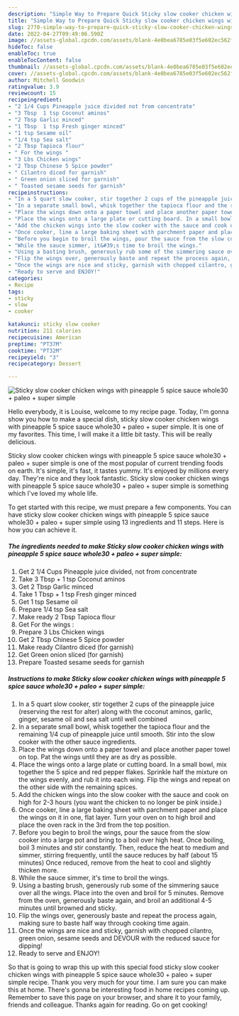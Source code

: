 ```yaml
---
description: "Simple Way to Prepare Quick Sticky slow cooker chicken wings with pineapple 5 spice sauce whole30 + paleo + super simple"
title: "Simple Way to Prepare Quick Sticky slow cooker chicken wings with pineapple 5 spice sauce whole30 + paleo + super simple"
slug: 2770-simple-way-to-prepare-quick-sticky-slow-cooker-chicken-wings-with-pineapple-5-spice-sauce-whole30-paleo-super-simple
date: 2022-04-27T09:49:06.590Z
image: //assets-global.cpcdn.com/assets/blank-4e0bea6785e03f5e602ec562f230caae08da540cada707380b4fe1bbebba43da.png
hideToc: false
enableToc: true
enableTocContent: false
thumbnail: //assets-global.cpcdn.com/assets/blank-4e0bea6785e03f5e602ec562f230caae08da540cada707380b4fe1bbebba43da.png
cover: //assets-global.cpcdn.com/assets/blank-4e0bea6785e03f5e602ec562f230caae08da540cada707380b4fe1bbebba43da.png
author: Mitchell Goodwin
ratingvalue: 3.9
reviewcount: 15
recipeingredient:
- "2 1/4 Cups Pineapple juice divided not from concentrate"
- "3 Tbsp  1 tsp Coconut aminos"
- "2 Tbsp Garlic minced"
- "1 Tbsp  1 tsp Fresh ginger minced"
- "1 tsp Sesame oil"
- "1/4 tsp Sea salt"
- "2 Tbsp Tapioca flour"
- " For the wings "
- "3 Lbs Chicken wings"
- "2 Tbsp Chinese 5 Spice powder"
- " Cilantro diced for garnish"
- " Green onion sliced for garnish"
- " Toasted sesame seeds for garnish"
recipeinstructions:
- "In a 5 quart slow cooker, stir together 2 cups of the pineapple juice (reserving the rest for alter) along with the coconut aminos, garlic, ginger, sesame oil and sea salt until well combined"
- "In a separate small bowl, whisk together the tapioca flour and the remaining 1/4 cup of pineapple juice until smooth. Stir into the slow cooker with the other sauce ingredients."
- "Place the wings down onto a paper towel and place another paper towel on top. Pat the wings until they are as dry as possible."
- "Place the wings onto a large plate or cutting board. In a small bowl, mix together the 5 spice and red pepper flakes. Sprinkle half the mixture on the wings evenly, and rub it into each wing. Flip the wings and repeat on the other side with the remaining spices."
- "Add the chicken wings into the slow cooker with the sauce and cook on high for 2-3 hours (you want the chicken to no longer be pink inside.)"
- "Once cooker, line a large baking sheet with parchment paper and place the wings on it in one, flat layer. Turn your oven on to high broil and place the oven rack in the 3rd from the top position."
- "Before you begin to broil the wings, pour the sauce from the slow cooker into a large pot and bring to a boil over high heat. Once boiling, boil 3 minutes and stir constantly. Then, reduce the heat to medium and simmer, stirring frequently, until the sauce reduces by half (about 15 minutes) Once reduced, remove from the heat to cool and slightly thicken more."
- "While the sauce simmer, it&#39;s time to broil the wings."
- "Using a basting brush, generously rub some of the simmering sauce over all the wings. Place into the oven and broil for 5 minutes. Remove from the oven, generously baste again, and broil an additional 4-5 minutes until browned and sticky."
- "Flip the wings over, generously baste and repeat the process again, making sure to baste half way through cooking time again."
- "Once the wings are nice and sticky, garnish with chopped cilantro, green onion, sesame seeds and DEVOUR with the reduced sauce for dipping!"
- "Ready to serve and ENJOY!"
categories:
- Recipe
tags:
- sticky
- slow
- cooker

katakunci: sticky slow cooker 
nutrition: 211 calories
recipecuisine: American
preptime: "PT37M"
cooktime: "PT32M"
recipeyield: "3"
recipecategory: Dessert

---
```



![Sticky slow cooker chicken wings with pineapple 5 spice sauce whole30 + paleo + super simple](//assets-global.cpcdn.com/assets/blank-4e0bea6785e03f5e602ec562f230caae08da540cada707380b4fe1bbebba43da.png)

Hello everybody, it is Louise, welcome to my recipe page. Today, I'm gonna show you how to make a special dish, sticky slow cooker chicken wings with pineapple 5 spice sauce whole30 + paleo + super simple. It is one of my favorites. This time, I will make it a little bit tasty. This will be really delicious.



Sticky slow cooker chicken wings with pineapple 5 spice sauce whole30 + paleo + super simple is one of the most popular of current trending foods on earth. It's simple, it's fast, it tastes yummy. It's enjoyed by millions every day. They're nice and they look fantastic. Sticky slow cooker chicken wings with pineapple 5 spice sauce whole30 + paleo + super simple is something which I've loved my whole life.


To get started with this recipe, we must prepare a few components. You can have sticky slow cooker chicken wings with pineapple 5 spice sauce whole30 + paleo + super simple using 13 ingredients and 11 steps. Here is how you can achieve it.

<!--inarticleads1-->

##### The ingredients needed to make Sticky slow cooker chicken wings with pineapple 5 spice sauce whole30 + paleo + super simple:

1. Get 2 1/4 Cups Pineapple juice divided, not from concentrate
1. Take 3 Tbsp + 1 tsp Coconut aminos
1. Get 2 Tbsp Garlic minced
1. Take 1 Tbsp + 1 tsp Fresh ginger minced
1. Get 1 tsp Sesame oil
1. Prepare 1/4 tsp Sea salt
1. Make ready 2 Tbsp Tapioca flour
1. Get  For the wings :
1. Prepare 3 Lbs Chicken wings
1. Get 2 Tbsp Chinese 5 Spice powder
1. Make ready  Cilantro diced (for garnish)
1. Get  Green onion sliced (for garnish)
1. Prepare  Toasted sesame seeds for garnish




<!--inarticleads2-->

##### Instructions to make Sticky slow cooker chicken wings with pineapple 5 spice sauce whole30 + paleo + super simple:

1. In a 5 quart slow cooker, stir together 2 cups of the pineapple juice (reserving the rest for alter) along with the coconut aminos, garlic, ginger, sesame oil and sea salt until well combined
1. In a separate small bowl, whisk together the tapioca flour and the remaining 1/4 cup of pineapple juice until smooth. Stir into the slow cooker with the other sauce ingredients.
1. Place the wings down onto a paper towel and place another paper towel on top. Pat the wings until they are as dry as possible.
1. Place the wings onto a large plate or cutting board. In a small bowl, mix together the 5 spice and red pepper flakes. Sprinkle half the mixture on the wings evenly, and rub it into each wing. Flip the wings and repeat on the other side with the remaining spices.
1. Add the chicken wings into the slow cooker with the sauce and cook on high for 2-3 hours (you want the chicken to no longer be pink inside.)
1. Once cooker, line a large baking sheet with parchment paper and place the wings on it in one, flat layer. Turn your oven on to high broil and place the oven rack in the 3rd from the top position.
1. Before you begin to broil the wings, pour the sauce from the slow cooker into a large pot and bring to a boil over high heat. Once boiling, boil 3 minutes and stir constantly. Then, reduce the heat to medium and simmer, stirring frequently, until the sauce reduces by half (about 15 minutes) Once reduced, remove from the heat to cool and slightly thicken more.
1. While the sauce simmer, it&#39;s time to broil the wings.
1. Using a basting brush, generously rub some of the simmering sauce over all the wings. Place into the oven and broil for 5 minutes. Remove from the oven, generously baste again, and broil an additional 4-5 minutes until browned and sticky.
1. Flip the wings over, generously baste and repeat the process again, making sure to baste half way through cooking time again.
1. Once the wings are nice and sticky, garnish with chopped cilantro, green onion, sesame seeds and DEVOUR with the reduced sauce for dipping!
1. Ready to serve and ENJOY!



So that is going to wrap this up with this special food sticky slow cooker chicken wings with pineapple 5 spice sauce whole30 + paleo + super simple recipe. Thank you very much for your time. I am sure you can make this at home. There's gonna be interesting food in home recipes coming up. Remember to save this page on your browser, and share it to your family, friends and colleague. Thanks again for reading. Go on get cooking!
